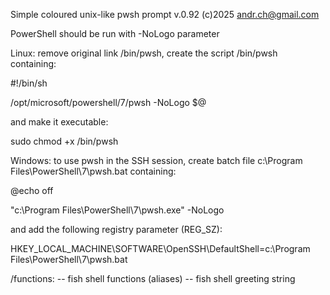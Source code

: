 Simple coloured unix-like pwsh prompt v.0.92 (c)2025 andr.ch@gmail.com

PowerShell should be run with -NoLogo parameter

Linux: remove original link /bin/pwsh, create the script /bin/pwsh containing:

  #!/bin/sh
  
  /opt/microsoft/powershell/7/pwsh -NoLogo $@
  
  
and make it executable:

  sudo chmod +x /bin/pwsh
  

Windows: to use pwsh in the SSH session, create batch file
c:\Program Files\PowerShell\7\pwsh.bat containing:

  @echo off
  
  "c:\Program Files\PowerShell\7\pwsh.exe" -NoLogo

and add the following registry parameter (REG_SZ):

  HKEY_LOCAL_MACHINE\SOFTWARE\OpenSSH\DefaultShell=c:\Program Files\PowerShell\7\pwsh.bat

/functions:
-- fish shell functions (aliases)
-- fish shell greeting string